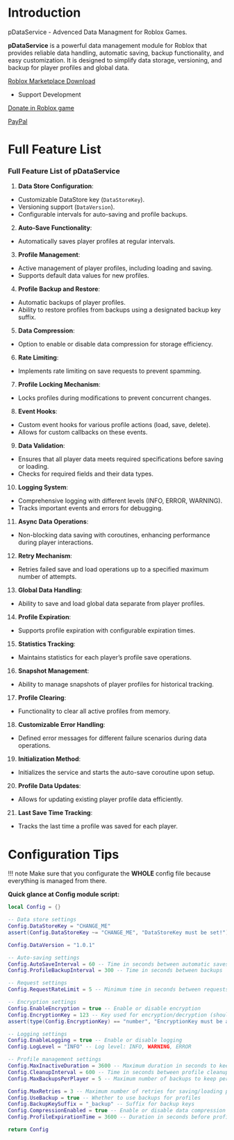 # Introduction

pDataService - Advenced Data Managment for Roblox Games.

**pDataService** is a powerful data management module for Roblox that provides reliable data handling, automatic saving, backup functionality, and easy customization. It is designed to simplify data storage, versioning, and backup for player profiles and global data.

[Roblox Marketplace Download](https://create.roblox.com/store/asset/78951486721130/pDataService-RELEASE)

- Support Development

[Donate in Roblox game](https://www.roblox.com/games/130539550936036/ParaTech-Donations-Support-us)

[PayPal](https://paypal.me/matijamiric)

# Full Feature List

### Full Feature List of pDataService

1. **Data Store Configuration**:
  * Customizable DataStore key (`DataStoreKey`).
  * Versioning support (`DataVersion`).
  * Configurable intervals for auto-saving and profile backups.
2. **Auto-Save Functionality**:
  * Automatically saves player profiles at regular intervals.
3. **Profile Management**:
  * Active management of player profiles, including loading and saving.
  * Supports default data values for new profiles.
4. **Profile Backup and Restore**:
  * Automatic backups of player profiles.
  * Ability to restore profiles from backups using a designated backup key suffix.
5. **Data Compression**:
  * Option to enable or disable data compression for storage efficiency.
6. **Rate Limiting**:
  * Implements rate limiting on save requests to prevent spamming.
7. **Profile Locking Mechanism**:
  * Locks profiles during modifications to prevent concurrent changes.
8. **Event Hooks**:
  * Custom event hooks for various profile actions (load, save, delete).
  * Allows for custom callbacks on these events.
9. **Data Validation**:
  * Ensures that all player data meets required specifications before saving or loading.
  * Checks for required fields and their data types.
10. **Logging System**:
  * Comprehensive logging with different levels (INFO, ERROR, WARNING).
  * Tracks important events and errors for debugging.
11. **Async Data Operations**:
  * Non-blocking data saving with coroutines, enhancing performance during player interactions.
12. **Retry Mechanism**:
  * Retries failed save and load operations up to a specified maximum number of attempts.
13. **Global Data Handling**:
  * Ability to save and load global data separate from player profiles.
14. **Profile Expiration**:
  * Supports profile expiration with configurable expiration times.
15. **Statistics Tracking**:
  * Maintains statistics for each player’s profile save operations.
16. **Snapshot Management**:
  * Ability to manage snapshots of player profiles for historical tracking.
17. **Profile Clearing**:
  * Functionality to clear all active profiles from memory.
18. **Customizable Error Handling**:
  * Defined error messages for different failure scenarios during data operations.
19. **Initialization Method**:
  * Initializes the service and starts the auto-save coroutine upon setup.
20. **Profile Data Updates**:
  * Allows for updating existing player profile data efficiently.
21. **Last Save Time Tracking**:
  * Tracks the last time a profile was saved for each player.

# Configuration Tips

!!! note
     Make sure that you configurate the **WHOLE** config file because everything is managed from there.

**Quick glance at Config module script:**

```lua
local Config = {}

-- Data store settings
Config.DataStoreKey = "CHANGE_ME" 
assert(Config.DataStoreKey ~= "CHANGE_ME", "DataStoreKey must be set!")

Config.DataVersion = "1.0.1"

-- Auto-saving settings
Config.AutoSaveInterval = 60 -- Time in seconds between automatic saves
Config.ProfileBackupInterval = 300 -- Time in seconds between backups

-- Request settings
Config.RequestRateLimit = 5 -- Minimum time in seconds between requests for the same player

-- Encryption settings
Config.EnableEncryption = true -- Enable or disable encryption
Config.EncryptionKey = 123 -- Key used for encryption/decryption (should be a number)
assert(type(Config.EncryptionKey) == "number", "EncryptionKey must be a number!")

-- Logging settings
Config.EnableLogging = true -- Enable or disable logging
Config.LogLevel = "INFO" -- Log level: INFO, WARNING, ERROR

-- Profile management settings
Config.MaxInactiveDuration = 3600 -- Maximum duration in seconds to keep inactive profiles in memory
Config.CleanupInterval = 600 -- Time in seconds between profile cleanup checks
Config.MaxBackupsPerPlayer = 5 -- Maximum number of backups to keep per player

Config.MaxRetries = 3 -- Maximum number of retries for saving/loading profiles
Config.UseBackup = true -- Whether to use backups for profiles
Config.BackupKeySuffix = "_backup" -- Suffix for backup keys
Config.CompressionEnabled = true -- Enable or disable data compression
Config.ProfileExpirationTime = 3600 -- Duration in seconds before profiles expire

return Config
```
